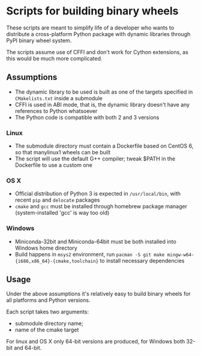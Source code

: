 # Scripts for building binary wheels

These scripts are meant to simplify life of a developer who wants to distribute a cross-platform Python package with dynamic libraries through PyPI binary wheel system.

The scripts assume use of CFFI and don't work for Cython extensions, as this would be much more complicated.

## Assumptions

* The dynamic library to be used is built as one of the targets specified in `CMakelists.txt` inside a submodule
* CFFI is used in ABI mode, that is, the dynamic library doesn't have any references to Python whatsoever
* The Python code is compatible with both 2 and 3 versions

### Linux

* The submodule directory must contain a Dockerfile based on CentOS 6, so that manylinux1 wheels can be built
* The script will use the default G++ compiler; tweak $PATH in the Dockerfile to use a custom one

### OS X

* Official distribution of Python 3 is expected in `/usr/local/bin`, with recent `pip` and `delocate` packages
* `cmake` and `gcc` must be installed through homebrew package manager (system-installed 'gcc' is way too old)

### Windows

* Miniconda-32bit and Miniconda-64bit must be both installed into Windows home directory
* Build happens in `msys2` environment, run `pacman -S git make mingw-w64-{i686,x86_64}-{cmake,toolchain}` to install necessary dependencies

## Usage

Under the above assumptions it's relatively easy to build binary wheels for all platforms and Python versions.

Each script takes two arguments:
* submodule directory name;
* name of the cmake target

For linux and OS X only 64-bit versions are produced, for Windows both 32-bit and 64-bit.
